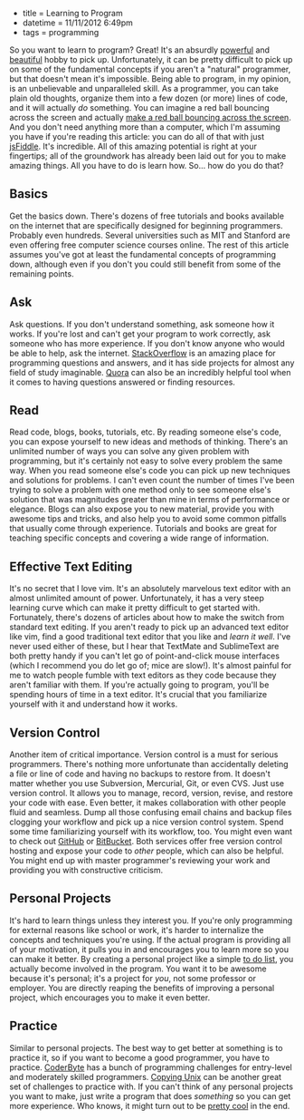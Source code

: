 * title = Learning to Program
* datetime = 11/11/2012 6:49pm
* tags = programming

So you want to learn to program? Great! It's an absurdly [powerful](http://programmingzen.com/2011/03/21/programming-is-a-super-power/) and [beautiful](http://stevelosh.com/blog/2008/08/beauty-in-computer-science-recursion/) hobby to pick up. Unfortunately, it can be pretty difficult to pick up on some of the fundamental concepts if you aren't a "natural" programmer, but that doesn't mean it's impossible. Being able to program, in my opinion, is an unbelievable and unparalleled skill. As a programmer, you can take plain old thoughts, organize them into a few dozen (or more) lines of code, and it will actually *do* something. You can imagine a red ball bouncing across the screen and actually [make a red ball bouncing across the screen](http://soofw.com/up/ball/). And you don't need anything more than a computer, which I'm assuming you have if you're reading this article: you can do all of that with just [jsFiddle](http://jsfiddle.net/g9qjd/3/). It's incredible. All of this amazing potential is right at your fingertips; all of the groundwork has already been laid out for you to make amazing things. All you have to do is learn how. So... how do you do that?

## Basics

Get the basics down. There's dozens of free tutorials and books available on the internet that are specifically designed for beginning programmers. Probably even hundreds. Several universities such as MIT and Stanford are even offering free computer science courses online. The rest of this article assumes you've got at least the fundamental concepts of programming down, although even if you don't you could still benefit from some of the remaining points.

## Ask

Ask questions. If you don't understand something, ask someone how it works. If you're lost and can't get your program to work correctly, ask someone who has more experience. If you don't know anyone who would be able to help, ask the internet. [StackOverflow](http://stackoverflow.com/) is an amazing place for programming questions and answers, and it has side projects for almost any field of study imaginable. [Quora](https://www.quora.com/) can also be an incredibly helpful tool when it comes to having questions answered or finding resources.

## Read

Read code, blogs, books, tutorials, etc. By reading someone else's code, you can expose yourself to new ideas and methods of thinking. There's an unlimited number of ways you can solve any given problem with programming, but it's certainly not easy to solve every problem the same way. When you read someone else's code you can pick up new techniques and solutions for problems. I can't even count the number of times I've been trying to solve a problem with one method only to see someone else's solution that was magnitudes greater than mine in terms of performance or elegance. Blogs can also expose you to new material, provide you with awesome tips and tricks, and also help you to avoid some common pitfalls that usually come through experience. Tutorials and books are great for teaching specific concepts and covering a wide range of information.

## Effective Text Editing

It's no secret that I love vim. It's an absolutely marvelous text editor with an almost unlimited amount of power. Unfortunately, it has a very steep learning curve which can make it pretty difficult to get started with. Fortunately, there's dozens of articles about how to make the switch from standard text editing. If you aren't ready to pick up an advanced text editor like vim, find a good traditional text editor that you like and *learn it well*. I've never used either of these, but I hear that TextMate and SublimeText are both pretty handy if you can't let go of point-and-click mouse interfaces (which I recommend you do let go of; mice are slow!). It's almost painful for me to watch people fumble with text editors as they code because they aren't familiar with them. If you're actually going to program, you'll be spending hours of time in a text editor. It's crucial that you familiarize yourself with it and understand how it works.

## Version Control

Another item of critical importance. Version control is a must for serious programmers. There's nothing more unfortunate than accidentally deleting a file or line of code and having no backups to restore from. It doesn't matter whether you use Subversion, Mercurial, Git, or even CVS. Just use version control. It allows you to manage, record, version, revise, and restore your code with ease. Even better, it makes collaboration with other people fluid and seamless. Dump all those confusing email chains and backup files clogging your workflow and pick up a nice version control system. Spend some time familiarizing yourself with its workflow, too. You might even want to check out [GitHub](http://github.com/) or [BitBucket](https://bitbucket.org/). Both services offer free version control hosting and expose your code to *other* people, which can also be helpful. You might end up with master programmer's reviewing your work and providing you with constructive criticism.

## Personal Projects

It's hard to learn things unless they interest you. If you're only programming for external reasons like school or work, it's harder to internalize the concepts and techniques you're using. If the actual program is providing all of your motivation, it pulls you in and encourages you to learn more so you can make it better. By creating a personal project like a simple [to do list](http://github.com/scizzorz/trk), you actually become involved in the program. You want it to be awesome because it's personal; it's a project for *you*, not some professor or employer. You are directly reaping the benefits of improving a personal project, which encourages you to make it even better.

## Practice

Similar to personal projects. The best way to get better at something is to practice it, so if you want to become a good programmer, you have to practice. [CoderByte](http://coderbyte.com) has a bunch of programming challenges for entry-level and moderately skilled programmers. [Copying Unix](http://www.rodrigoalvesvieira.com/copy-unix/) can be another great set of challenges to practice with. If you can't think of any personal projects you want to make, just write a program that does *something* so you can get more experience. Who knows, it might turn out to be [pretty cool](http://soofw.com/demos/heart++) in the end.
